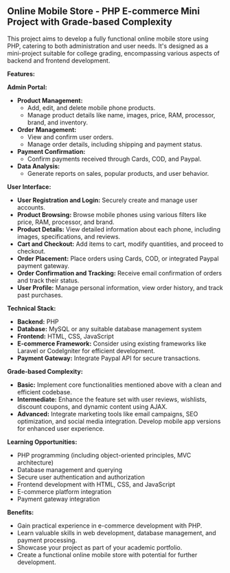 ## Online Mobile Store - PHP E-commerce Mini Project with Grade-based Complexity

This project aims to develop a fully functional online mobile store using PHP, catering to both administration and user needs. It's designed as a mini-project suitable for college grading, encompassing various aspects of backend and frontend development.

**Features:**

**Admin Portal:**

* **Product Management:**
    * Add, edit, and delete mobile phone products.
    * Manage product details like name, images, price, RAM, processor, brand, and inventory.
* **Order Management:**
    * View and confirm user orders.
    * Manage order details, including shipping and payment status.
* **Payment Confirmation:**
    * Confirm payments received through Cards, COD, and Paypal.
* **Data Analysis:**
    * Generate reports on sales, popular products, and user behavior.

**User Interface:**

* **User Registration and Login:** Securely create and manage user accounts.
* **Product Browsing:** Browse mobile phones using various filters like price, RAM, processor, and brand.
* **Product Details:** View detailed information about each phone, including images, specifications, and reviews.
* **Cart and Checkout:** Add items to cart, modify quantities, and proceed to checkout.
* **Order Placement:** Place orders using Cards, COD, or integrated Paypal payment gateway.
* **Order Confirmation and Tracking:** Receive email confirmation of orders and track their status.
* **User Profile:** Manage personal information, view order history, and track past purchases.

**Technical Stack:**

* **Backend:** PHP
* **Database:** MySQL or any suitable database management system
* **Frontend:** HTML, CSS, JavaScript
* **E-commerce Framework:** Consider using existing frameworks like Laravel or CodeIgniter for efficient development.
* **Payment Gateway:** Integrate Paypal API for secure transactions.

**Grade-based Complexity:**

* **Basic:** Implement core functionalities mentioned above with a clean and efficient codebase.
* **Intermediate:** Enhance the feature set with user reviews, wishlists, discount coupons, and dynamic content using AJAX.
* **Advanced:** Integrate marketing tools like email campaigns, SEO optimization, and social media integration. Develop mobile app versions for enhanced user experience.

**Learning Opportunities:**

* PHP programming (including object-oriented principles, MVC architecture)
* Database management and querying
* Secure user authentication and authorization
* Frontend development with HTML, CSS, and JavaScript
* E-commerce platform integration
* Payment gateway integration

**Benefits:**

* Gain practical experience in e-commerce development with PHP.
* Learn valuable skills in web development, database management, and payment processing.
* Showcase your project as part of your academic portfolio.
* Create a functional online mobile store with potential for further development.





